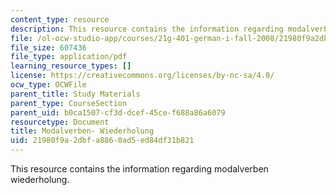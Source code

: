 ```yaml
---
content_type: resource
description: This resource contains the information regarding modalverben wiederholung.
file: /ol-ocw-studio-app/courses/21g-401-german-i-fall-2008/21980f9a2dbfa8860ad5ed84df31b821_MIT21G_401F08_modalverb.pdf
file_size: 607436
file_type: application/pdf
learning_resource_types: []
license: https://creativecommons.org/licenses/by-nc-sa/4.0/
ocw_type: OCWFile
parent_title: Study Materials
parent_type: CourseSection
parent_uid: b0ca1507-cf3d-dcef-45ce-f688a86a6079
resourcetype: Document
title: Modalverben- Wiederholung
uid: 21980f9a-2dbf-a886-0ad5-ed84df31b821
---
```

This resource contains the information regarding modalverben wiederholung.